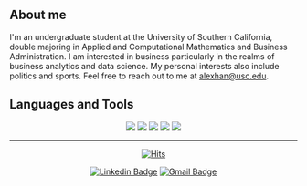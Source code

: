 ## About me

I'm an undergraduate student at the University of Southern California, double majoring in Applied and Computational Mathematics and Business Administration. I am interested in business particularly in the realms of business analytics and data science. My personal interests also include politics and sports. Feel free to reach out to me at alexhan@usc.edu.

## Languages and Tools
  <div align=center>
	  
![](https://img.shields.io/badge/C%2B%2B-00599C?style=for-the-badge&logo=c%2B%2B&logoColor=white) ![](https://img.shields.io/badge/Python-14354C?style=for-the-badge&logo=python&logoColor=white) ![](https://img.shields.io/badge/CSS3-1572B6?style=for-the-badge&logo=css3&logoColor=white) ![](https://img.shields.io/badge/HTML5-E34F26?style=for-the-badge&logo=html5&logoColor=white) ![](https://img.shields.io/badge/Microsoft_Excel-217346?style=for-the-badge&logo=microsoft-excel&logoColor=white)

  </div>

***
  <div align=center>
    
[![Hits](https://hits.seeyoufarm.com/api/count/incr/badge.svg?url=https%3A%2F%2Fgithub.com%2Falexseungminhan&count_bg=%2379C83D&title_bg=%23555555&icon=&icon_color=%23E7E7E7&title=hits&edge_flat=false)](https://hits.seeyoufarm.com) 

[![Linkedin Badge](https://img.shields.io/badge/-LinkedIn-blue?style=flat-square&logo=Linkedin&logoColor=white&link=https://www.linkedin.com/in/seungmin-han-8a5427212/)](https://www.linkedin.com/in/seungmin-han-8a5427212/) [![Gmail Badge](https://img.shields.io/badge/Gmail-d14836?style=flat-square&logo=Gmail&logoColor=white&link=mailto:alexhan@usc.edu)](mailto:alexhan@usc.edu)
	
  </div>

